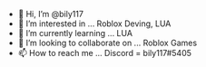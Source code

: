- 👋 Hi, I’m @bily117
- 👀 I’m interested in ...
Roblox Deving, LUA
- 🌱 I’m currently learning ...
LUA
- 💞️ I’m looking to collaborate on ...
Roblox Games
- 📫 How to reach me ...
Discord = bily117#5405

<!---
bily117/bily117 is a ✨ special ✨ repository because its `README.md` (this file) appears on your GitHub profile.
You can click the Preview link to take a look at your changes.
--->
